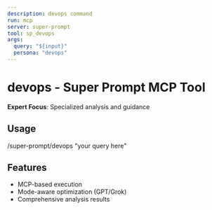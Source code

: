 ```yaml
---
description: devops command
run: mcp
server: super-prompt
tool: sp_devops
args:
  query: "${input}"
  persona: "devops"
---
```


# **devops - Super Prompt MCP Tool**

**Expert Focus**: Specialized analysis and guidance

## Usage
/super-prompt/devops "your query here"

## Features
- MCP-based execution
- Mode-aware optimization (GPT/Grok)
- Comprehensive analysis results
